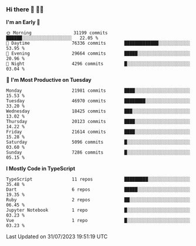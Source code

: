 ### Hi there 👋 🧑‍💻



<!--START_SECTION:waka-->
**I'm an Early 🐤** 

```text
🌞 Morning                31199 commits       ██████░░░░░░░░░░░░░░░░░░░   22.05 % 
🌆 Daytime                76336 commits       █████████████░░░░░░░░░░░░   53.95 % 
🌃 Evening                29664 commits       █████░░░░░░░░░░░░░░░░░░░░   20.96 % 
🌙 Night                  4296 commits        █░░░░░░░░░░░░░░░░░░░░░░░░   03.04 % 
```
📅 **I'm Most Productive on Tuesday** 

```text
Monday                   21981 commits       ████░░░░░░░░░░░░░░░░░░░░░   15.53 % 
Tuesday                  46970 commits       ████████░░░░░░░░░░░░░░░░░   33.20 % 
Wednesday                18425 commits       ███░░░░░░░░░░░░░░░░░░░░░░   13.02 % 
Thursday                 20123 commits       ████░░░░░░░░░░░░░░░░░░░░░   14.22 % 
Friday                   21614 commits       ████░░░░░░░░░░░░░░░░░░░░░   15.28 % 
Saturday                 5096 commits        █░░░░░░░░░░░░░░░░░░░░░░░░   03.60 % 
Sunday                   7286 commits        █░░░░░░░░░░░░░░░░░░░░░░░░   05.15 % 
```


**I Mostly Code in TypeScript** 

```text
TypeScript               11 repos            █████████░░░░░░░░░░░░░░░░   35.48 % 
Dart                     6 repos             █████░░░░░░░░░░░░░░░░░░░░   19.35 % 
Ruby                     2 repos             ██░░░░░░░░░░░░░░░░░░░░░░░   06.45 % 
Jupyter Notebook         1 repo              █░░░░░░░░░░░░░░░░░░░░░░░░   03.23 % 
Vue                      1 repo              █░░░░░░░░░░░░░░░░░░░░░░░░   03.23 % 
```




 Last Updated on 31/07/2023 19:51:19 UTC
<!--END_SECTION:waka-->


